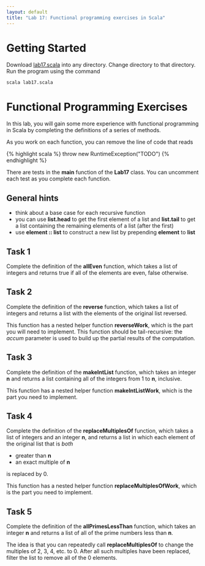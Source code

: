 ```yaml
---
layout: default
title: "Lab 17: Functional programming exercises in Scala"
---
```


Getting Started
===============

Download [lab17.scala](lab17.scala) into any directory. Change directory to that directory. Run the program using the command

    scala lab17.scala

Functional Programming Exercises
================================

In this lab, you will gain some more experience with functional programming in Scala by completing the definitions of a series of methods.

As you work on each function, you can remove the line of code that reads

{% highlight scala %}
throw new RuntimeException("TODO")
{% endhighlight %}

There are tests in the **main** function of the **Lab17** class. You can uncomment each test as you complete each function.

General hints
-------------

-   think about a base case for each recursive function
-   you can use **list.head** to get the first element of a list and **list.tail** to get a list containing the remaining elements of a list (after the first)
-   use **element :: list** to construct a new list by prepending **element** to **list**

Task 1
------

Complete the definition of the **allEven** function, which takes a list of integers and returns true if all of the elements are even, false otherwise.

Task 2
------

Complete the definition of the **reverse** function, which takes a list of integers and returns a list with the elements of the original list reversed.

This function has a nested helper function **reverseWork**, which is the part you will need to implement. This function should be tail-recursive: the *accum* parameter is used to build up the partial results of the computation.

Task 3
------

Complete the definition of the **makeIntList** function, which takes an integer **n** and returns a list containing all of the integers from 1 to **n**, inclusive.

This function has a nested helper function **makeIntListWork**, which is the part you need to implement.

Task 4
------

Complete the definition of the **replaceMultiplesOf** function, which takes a list of integers and an integer **n**, and returns a list in which each element of the original list that is *both*

-   greater than **n**
-   an exact multiple of **n**

is replaced by 0.

This function has a nested helper function **replaceMultiplesOfWork**, which is the part you need to implement.

Task 5
------

Complete the definition of the **allPrimesLessThan** function, which takes an integer **n** and returns a list of all of the prime numbers less than **n**.

The idea is that you can repeatedly call **replaceMultiplesOf** to change the multiples of 2, 3, 4, etc. to 0. After all such multiples have been replaced, filter the list to remove all of the 0 elements.
